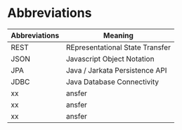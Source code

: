 # Abbreviations
| Abbreviations | Meaning |
| --- | --- |
| REST | REpresentational State Transfer |
| JSON | Javascript Object Notation |
| JPA | Java / Jarkata Persistence API |
| JDBC | Java Database Connectivity |
| xx | ansfer |
| xx | ansfer |
| xx | ansfer |
